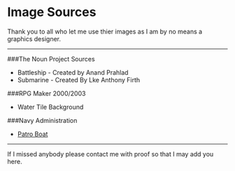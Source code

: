 # Image Sources

  Thank you to all who let me use thier images as I am by no means a graphics designer.
  ***
###The Noun Project Sources

  - Battleship - Created by Anand Prahlad
  - Submarine - Created By Lke Anthony Firth
  
###RPG Maker 2000/2003
  
  - Water Tile Background
  
###Navy Administration

  - [Patro Boat](http://navyadministration.tpub.com/12968a/img/12968a_59_5.jpg)
***

If I missed anybody please contact me with proof so that I may add you here.
